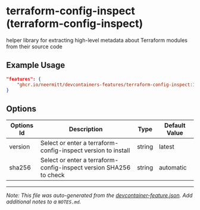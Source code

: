 
# terraform-config-inspect (terraform-config-inspect)

helper library for extracting high-level metadata about Terraform modules from their source code

## Example Usage

```json
"features": {
    "ghcr.io/neermitt/devcontainers-features/terraform-config-inspect:1": {}
}
```

## Options

| Options Id | Description | Type | Default Value |
|-----|-----|-----|-----|
| version | Select or enter a terraform-config-inspect version to install | string | latest |
| sha256 | Select or enter a terraform-config-inspect version SHA256 to check | string | automatic |



---

_Note: This file was auto-generated from the [devcontainer-feature.json](https://github.com/neermitt/devcontainers-features/blob/main/src/terraform-config-inspect/devcontainer-feature.json).  Add additional notes to a `NOTES.md`._
